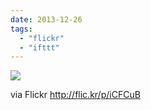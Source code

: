 ```yaml
---
date: 2013-12-26
tags: 
  - "flickr"
  - "ifttt"
---
```


![](http://farm6.staticflickr.com/5534/11573191043_d248ba4c37_b.jpg)  

  
  
via Flickr http://flic.kr/p/iCFCuB
